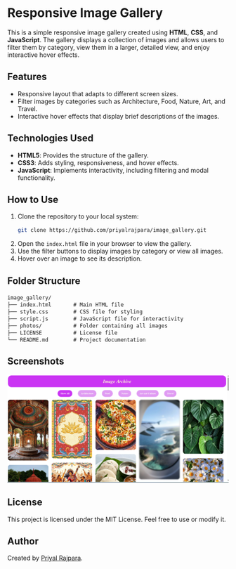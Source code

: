 # Responsive Image Gallery

This is a simple responsive image gallery created using **HTML**, **CSS**, and **JavaScript**. The gallery displays a collection of images and allows users to filter them by category, view them in a larger, detailed view, and enjoy interactive hover effects.

## **Features**
- Responsive layout that adapts to different screen sizes.
- Filter images by categories such as Architecture, Food, Nature, Art, and Travel.
- Interactive hover effects that display brief descriptions of the images.

## **Technologies Used**
- **HTML5**: Provides the structure of the gallery.
- **CSS3**: Adds styling, responsiveness, and hover effects.
- **JavaScript**: Implements interactivity, including filtering and modal functionality.

## **How to Use**
1. Clone the repository to your local system:
   ```bash
   git clone https://github.com/priyalrajpara/image_gallery.git
   ```
2. Open the `index.html` file in your browser to view the gallery.
3. Use the filter buttons to display images by category or view all images.
4. Hover over an image to see its description.

## **Folder Structure**
```
image_gallery/
├── index.html       # Main HTML file
├── style.css        # CSS file for styling
├── script.js        # JavaScript file for interactivity
├── photos/          # Folder containing all images
├── LICENSE          # License file
└── README.md        # Project documentation
```

## **Screenshots**
![Gallery Screenshot](photos/sample.png)

## **License**
This project is licensed under the MIT License. Feel free to use or modify it.

## **Author**
Created by [Priyal Rajpara](https://github.com/priyalrajpara).
